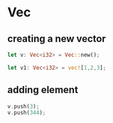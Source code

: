 
# Vec

## creating a new vector
```rust
let v: Vec<i32> = Vec::new();

let v1: Vec<i32> = vec![1,2,3];
```


## adding element
```rust
v.push(3);
v.push(344);
```
